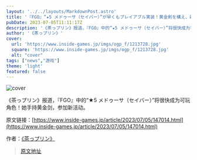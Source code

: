 ```yaml
---
layout: '../../layouts/MarkdownPost.astro'
title: '『FGO』“★5 メドゥーサ（セイバー）”が早くもプレイアブル実装！黄金剣を構え、新イベントに参戦'
pubDate: 2023-07-05T11:11:17Z
description: '《茶っプリン》报道，『FGO』中的“★5 メドゥーサ（セイバー）”将很快成为可玩角色！她手持黄金剑，参加新活动。'
author: '《茶っプリン》'
cover:
  url: 'https://www.inside-games.jp/imgs/ogp_f/1213728.jpg'
  square: 'https://www.inside-games.jp/imgs/ogp_f/1213728.jpg'
  alt: "cover"
tags: ["news","游戏"]
theme: 'light'
featured: false
---
```


![cover](https://www.inside-games.jp/imgs/ogp_f/1213728.jpg)

《茶っプリン》报道，『FGO』中的“★5 メドゥーサ（セイバー）”将很快成为可玩角色！她手持黄金剑，参加新活动。

原文链接：[https://www.inside-games.jp/article/2023/07/05/147014.html](https://www.inside-games.jp/article/2023/07/05/147014.html)

作者：[《茶っプリン》](/author/10181/recent/%E8%8C%B6%E3%81%A3%E3%83%97%E3%83%AA%E3%83%B3)


>[原文地址](https://www.inside-games.jp/article/2023/07/05/147014.html)  